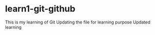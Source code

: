 # learn1-git-github
This is my learning of Git
Updating the file for learning purpose
Updated learning
